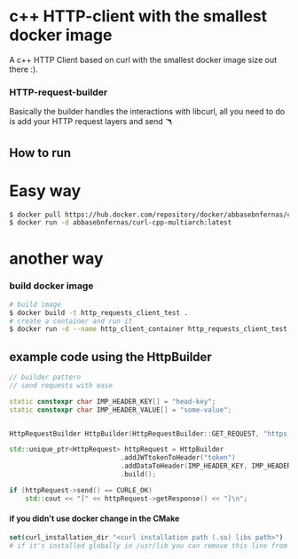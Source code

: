 # c++ HTTP-client with the smallest docker image
A c++ HTTP Client based on curl with the smallest docker image size out there :).
### HTTP-request-builder
Basically the builder handles the interactions with libcurl, all you need to do is add your HTTP request layers and send 🪃


## How to run

# Easy way
```bash
$ docker pull https://hub.docker.com/repository/docker/abbasebnfernas/curl-cpp-multiarch/general
$ docker run -d abbasebnfernas/curl-cpp-multiarch:latest
```

# another way
### build docker image
```bash
# build image
$ docker build -t http_requests_client_test .
# create a container and run it
$ docker run -d --name http_client_container http_requests_client_test:latest
```

## example code using the __HttpBuilder__
```c++
// builder pattern 
// send requests with ease 

static constexpr char IMP_HEADER_KEY[] = "head-key";
static constexpr char IMP_HEADER_VALUE[] = "some-value";


HttpRequestBuilder HttpBuilder(HttpRequestBuilder::GET_REQUEST, "https://abbas.requestcatcher.com/test");

std::unique_ptr<HttpRequest> httpRequest = HttpBuilder
                            .addJWTtokenToHeader("token")
                            .addDataToHeader(IMP_HEADER_KEY, IMP_HEADER_VALUE)
                            .build();

if (httpRequest->send() == CURLE_OK)
    std::cout << "[" << httpRequest->getResponse() << "]\n";

```

#### if you didn't use docker change in the CMake
```cmake
set(curl_installation_dir "<curl installation path (.so) libs path>")
# if it's installed globally in /usr/lib you can remove this line from cmake
```
